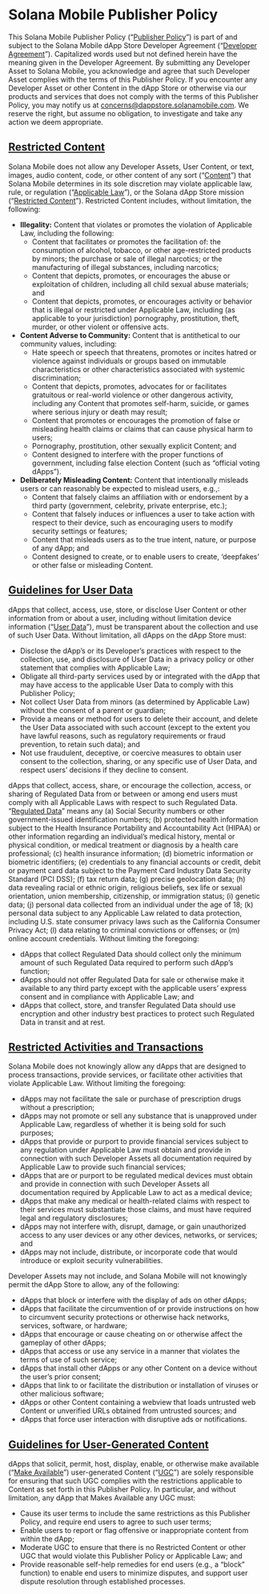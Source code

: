 # Solana Mobile Publisher Policy

This Solana Mobile Publisher Policy (“<u>Publisher Policy</u>”) is part of and subject to the Solana Mobile dApp Store Developer Agreement (“<u>Developer Agreement</u>”). Capitalized words used but not defined herein have the meaning given in the Developer Agreement. By submitting any Developer Asset to Solana Mobile, you acknowledge and agree that such Developer Asset complies with the terms of this Publisher Policy. If you encounter any Developer Asset or other Content in the dApp Store or otherwise via our products and services that does not comply with the terms of this Publisher Policy, you may notify us at [concerns@dappstore.solanamobile.com](mailto:concerns@dappstore.solanamobile.com). We reserve the right, but assume no obligation, to investigate and take any action we deem appropriate. 

## <u>Restricted Content</u>  
Solana Mobile does not allow any Developer Assets, User Content, or text, images, audio content, code, or other content of any sort (“<u>Content</u>”) that Solana Mobile determines in its sole discretion may violate applicable law, rule, or regulation (“<u>Applicable Law</u>”), or the Solana dApp Store mission (“<u>Restricted Content</u>”). Restricted Content includes, without limitation, the following:  
 

* **Illegality:** Content that violates or promotes the violation of Applicable Law, including the following:  
  * Content that facilitates or promotes the facilitation of: the consumption of alcohol, tobacco, or other age-restricted products by minors; the purchase or sale of illegal narcotics; or the manufacturing of illegal substances, including narcotics;  
  * Content that depicts, promotes, or encourages the abuse or exploitation of children, including all child sexual abuse materials; and  
  * Content that depicts, promotes, or encourages activity or behavior that is illegal or restricted under Applicable Law, including (as applicable to your jurisdiction) pornography, prostitution, theft, murder, or other violent or offensive acts.   
* **Content Adverse to Community:** Content that is antithetical to our community values, including:  
  * Hate speech or speech that threatens, promotes or incites hatred or violence against individuals or groups based on immutable characteristics or other characteristics associated with systemic discrimination;  
  * Content that depicts, promotes, advocates for or facilitates gratuitous or real-world violence or other dangerous activity, including any Content that promotes self-harm, suicide, or games where serious injury or death may result;  
  * Content that promotes or encourages the promotion of false or misleading health claims or claims that can cause physical harm to users;   
  * Pornography, prostitution, other sexually explicit Content; and  
  * Content designed to interfere with the proper functions of government, including false election Content (such as “official voting dApps”).  
* **Deliberately Misleading Content:** Content that intentionally misleads users or can reasonably be expected to mislead users, e.g.,:  
  * Content that falsely claims an affiliation with or endorsement by a third party (government, celebrity, private enterprise, etc.);  
  * Content that falsely induces or influences a user to take action with respect to their device, such as encouraging users to modify security settings or features;  
  * Content that misleads users as to the true intent, nature, or purpose of any dApp; and   
  * Content designed to create, or to enable users to create, ‘deepfakes’ or other false or misleading Content.

## <u>Guidelines for User Data</u>  
dApps that collect, access, use, store, or disclose User Content or other information from or about a user, including without limitation device information (“<u>User Data</u>”), must be transparent about the collection and use of such User Data. Without limitation, all dApps on the dApp Store must: 

* Disclose the dApp’s or its Developer’s practices with respect to the collection, use, and disclosure of User Data in a privacy policy or other statement that complies with Applicable Law;  
* Obligate all third-party services used by or integrated with the dApp that may have access to the applicable User Data to comply with this Publisher Policy;   
* Not collect User Data from minors (as determined by Applicable Law) without the consent of a parent or guardian;   
* Provide a means or method for users to delete their account, and delete the User Data associated with such account (except to the extent you have lawful reasons, such as regulatory requirements or fraud prevention, to retain such data); and  
* Not use fraudulent, deceptive, or coercive measures to obtain user consent to the collection, sharing, or any specific use of User Data, and respect users’ decisions if they decline to consent. 

dApps that collect, access, share, or encourage the collection, access, or sharing of Regulated Data from or between or among end users must comply with all Applicable Laws with respect to such Regulated Data. “<u>Regulated Data</u>” means any (a) Social Security numbers or other government-issued identification numbers; (b) protected health information subject to the Health Insurance Portability and Accountability Act (HIPAA) or other information regarding an individual’s medical history, mental or physical condition, or medical treatment or diagnosis by a health care professional; (c) health insurance information; (d) biometric information or biometric identifiers; (e) credentials to any financial accounts or credit, debit or payment card data subject to the Payment Card Industry Data Security Standard (PCI DSS); (f) tax return data; (g) precise geolocation data; (h) data revealing racial or ethnic origin, religious beliefs, sex life or sexual orientation, union membership, citizenship, or immigration status; (i) genetic data; (j) personal data collected from an individual under the age of 18; (k) personal data subject to any Applicable Law related to data protection, including U.S. state consumer privacy laws such as the California Consumer Privacy Act; (l) data relating to criminal convictions or offenses; or (m) online account credentials. Without limiting the foregoing: 

* dApps that collect Regulated Data should collect only the minimum amount of such Regulated Data required to perform such dApp’s function;  
* dApps should not offer Regulated Data for sale or otherwise make it available to any third party except with the applicable users’ express consent and in compliance with Applicable Law; and  
* dApps that collect, store, and transfer Regulated Data should use encryption and other industry best practices to protect such Regulated Data in transit and at rest.

## <u>Restricted Activities and Transactions</u>  
Solana Mobile does not knowingly allow any dApps that are designed to process transactions, provide services, or facilitate other activities that violate Applicable Law. Without limiting the foregoing: 

* dApps may not facilitate the sale or purchase of prescription drugs without a prescription;  
* dApps may not promote or sell any substance that is unapproved under Applicable Law, regardless of whether it is being sold for such purposes;  
* dApps that provide or purport to provide financial services subject to any regulation under Applicable Law must obtain and provide in connection with such Developer Assets all documentation required by Applicable Law to provide such financial services;  
* dApps that are or purport to be regulated medical devices must obtain and provide in connection with such Developer Assets all documentation required by Applicable Law to act as a medical device;  
* dApps that make any medical or health-related claims with respect to their services must substantiate those claims, and must have required legal and regulatory disclosures;  
* dApps may not interfere with, disrupt, damage, or gain unauthorized access to any user devices or any other devices, networks, or services; and  
* dApps may not include, distribute, or incorporate code that would introduce or exploit security vulnerabilities.


Developer Assets may not include, and Solana Mobile will not knowingly permit the dApp Store to allow, any of the following: 

* dApps that block or interfere with the display of ads on other dApps;  
* dApps that facilitate the circumvention of or provide instructions on how to circumvent security protections or otherwise hack networks, services, software, or hardware;  
* dApps that encourage or cause cheating on or otherwise affect the gameplay of other dApps;  
* dApps that access or use any service in a manner that violates the terms of use of such service;  
* dApps that install other dApps or any other Content on a device without the user’s prior consent;  
* dApps that link to or facilitate the distribution or installation of viruses or other malicious software;  
* dApps or other Content containing a webview that loads untrusted web Content or unverified URLs obtained from untrusted sources; and  
* dApps that force user interaction with disruptive ads or notifications.

## <u>Guidelines for User-Generated Content</u>  
dApps that solicit, permit, host, display, enable, or otherwise make available (“<u>Make Available</u>”) user-generated Content (“<u>UGC</u>”) are solely responsible for ensuring that such UGC complies with the restrictions applicable to Content as set forth in this Publisher Policy. In particular, and without limitation, any dApp that Makes Available any UGC must:

* Cause its user terms to include the same restrictions as this Publisher Policy, and require end users to agree to such user terms;  
* Enable users to report or flag offensive or inappropriate content from within the dApp;  
* Moderate UGC to ensure that there is no Restricted Content or other UGC that would violate this Publisher Policy or Applicable Law; and  
* Provide reasonable self-help remedies for end users (e.g., a “block” function) to enable end users to minimize disputes, and support user dispute resolution through established processes.

